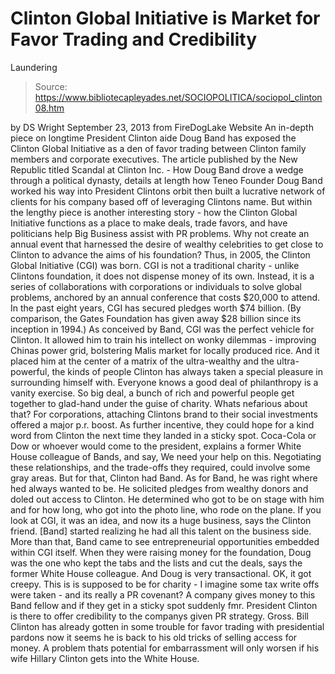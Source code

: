 # Clinton Global Initiative is Market for Favor Trading and Credibility 
Laundering

> Source: https://www.bibliotecapleyades.net/SOCIOPOLITICA/sociopol_clinton08.htm

by DS Wright
September 23, 2013
from
FireDogLake Website
An in-depth piece on longtime President Clinton
aide
Doug Band has exposed
the Clinton Global Initiative as a den of favor trading
between Clinton family members and corporate executives.
The article published by the New Republic
titled
Scandal at Clinton Inc. - How Doug Band drove a wedge
through a political dynasty, details at length how
Teneo Founder Doug Band worked his way into
President Clintons orbit then built a lucrative network of clients for his
company based off of leveraging Clintons name.
But within the lengthy piece is another
interesting story - how the Clinton Global Initiative functions as a place
to make deals, trade favors, and have politicians help Big Business assist
with PR problems.
Why not create an annual event that
harnessed the desire of wealthy celebrities to get close to Clinton
to advance the aims of his foundation? Thus, in 2005, the Clinton
Global Initiative (CGI) was born.
CGI is not a traditional charity -
unlike Clintons foundation, it does not dispense money of its own.
Instead, it is a series of collaborations with corporations or
individuals to solve global problems, anchored by an annual
conference that costs $20,000 to attend.
In the past eight years, CGI has secured
pledges worth $74 billion. (By comparison, the Gates Foundation has
given away $28 billion since its inception in 1994.)
As conceived by Band, CGI was the
perfect vehicle for Clinton. It allowed him to train his intellect
on wonky dilemmas - improving Chinas power grid, bolstering Malis
market for locally produced rice.
And it placed him at the
center of a matrix
of the ultra-wealthy and the ultra-powerful, the kinds of people
Clinton has always taken a special pleasure in surrounding himself
with.
Everyone knows a good deal of philanthropy is a
vanity exercise. So big deal, a bunch of rich and powerful people get
together to glad-hand under the guise of charity.
Whats nefarious about that?
For corporations, attaching Clintons brand to their social
investments offered a major p.r. boost. As further incentive, they
could hope for a kind word from Clinton the next time they landed in
a sticky spot.
Coca-Cola or Dow or whoever would
come to the president, explains a former White House colleague
of Bands, and say, We need your help on this.
Negotiating these relationships, and the
trade-offs they required, could involve some gray areas. But for
that, Clinton had Band. As for
Band, he was right where hed always wanted to be. He
solicited pledges from wealthy
donors and doled out access to Clinton.
He determined who got to be on stage with him and for how long, who
got into the photo line, who rode on the plane.
If
you look at CGI, it was an idea, and now its a huge business,
says the Clinton friend. [Band] started realizing he had all
this talent on the business side.
More than that, Band came to see
entrepreneurial opportunities embedded within CGI itself.
When they were raising money
for the foundation, Doug was the one who kept the tabs and the
lists and cut the deals, says the former White House colleague.
And Doug is very
transactional.
OK, it got creepy.
This is is supposed to be for charity - I
imagine some tax write offs were taken - and its really a PR covenant?
A company gives money to this Band fellow and if
they get in a sticky spot suddenly fmr. President Clinton is there to
offer credibility to the companys given PR strategy. Gross.
Bill Clinton has already gotten in some
trouble for
favor trading with presidential pardons now
it seems he is back to his old tricks of selling access for money.
A problem thats potential for embarrassment
will only worsen if his wife
Hillary
Clinton gets into the White House.
